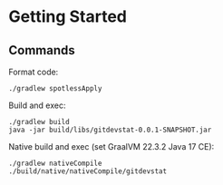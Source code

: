 # Getting Started

## Commands

Format code:
```shell
./gradlew spotlessApply
```

Build and exec:
```shell
./gradlew build
java -jar build/libs/gitdevstat-0.0.1-SNAPSHOT.jar
```

Native build and exec (set GraalVM 22.3.2 Java 17 CE):
```shell
./gradlew nativeCompile
./build/native/nativeCompile/gitdevstat
```
